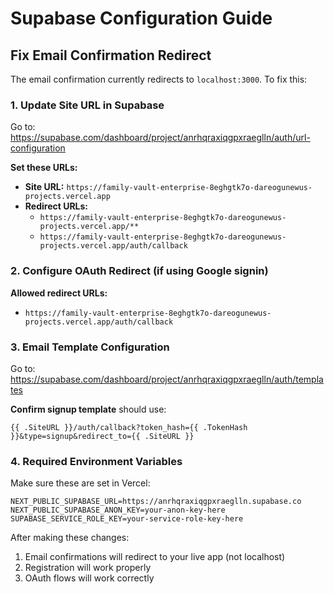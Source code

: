 # Supabase Configuration Guide

## Fix Email Confirmation Redirect

The email confirmation currently redirects to `localhost:3000`. To fix this:

### 1. Update Site URL in Supabase

Go to: https://supabase.com/dashboard/project/anrhqraxiqgpxraeglln/auth/url-configuration

**Set these URLs:**

- **Site URL:** `https://family-vault-enterprise-8eghgtk7o-dareogunewus-projects.vercel.app`
- **Redirect URLs:** 
  - `https://family-vault-enterprise-8eghgtk7o-dareogunewus-projects.vercel.app/**`
  - `https://family-vault-enterprise-8eghgtk7o-dareogunewus-projects.vercel.app/auth/callback`

### 2. Configure OAuth Redirect (if using Google signin)

**Allowed redirect URLs:**
- `https://family-vault-enterprise-8eghgtk7o-dareogunewus-projects.vercel.app/auth/callback`

### 3. Email Template Configuration

Go to: https://supabase.com/dashboard/project/anrhqraxiqgpxraeglln/auth/templates

**Confirm signup template** should use:
```
{{ .SiteURL }}/auth/callback?token_hash={{ .TokenHash }}&type=signup&redirect_to={{ .SiteURL }}
```

### 4. Required Environment Variables

Make sure these are set in Vercel:

```
NEXT_PUBLIC_SUPABASE_URL=https://anrhqraxiqgpxraeglln.supabase.co
NEXT_PUBLIC_SUPABASE_ANON_KEY=your-anon-key-here
SUPABASE_SERVICE_ROLE_KEY=your-service-role-key-here
```

After making these changes:
1. Email confirmations will redirect to your live app (not localhost)
2. Registration will work properly
3. OAuth flows will work correctly